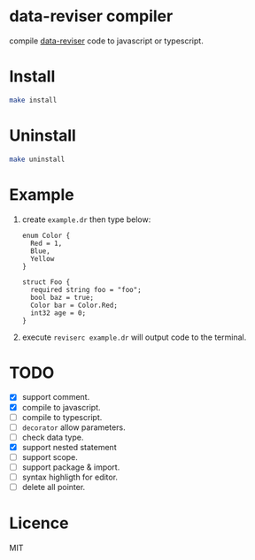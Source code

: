 # data-reviser compiler
compile [data-reviser](https://github.com/CoinXu/data-reviser) code to javascript or typescript.

# Install
```bash
make install
```

# Uninstall
```bash
make uninstall
```

# Example
1. create `example.dr` then type below:
   ```
   enum Color {
     Red = 1,
     Blue,
     Yellow
   }

   struct Foo {
     required string foo = "foo";
     bool baz = true;
     Color bar = Color.Red;
     int32 age = 0;
   }
   ```
2. execute `reviserc example.dr` will output code to the terminal.

# TODO
+ [x] support comment.
+ [x] compile to javascript.
+ [ ] compile to typescript.
+ [ ] `decorator` allow parameters.
+ [ ] check data type.
+ [x] support nested statement
+ [ ] support scope.
+ [ ] support package & import.
+ [ ] syntax highligth for editor.
+ [ ] delete all pointer.

# Licence
MIT
